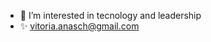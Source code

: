 
- 👀 I’m interested in tecnology and leadership
- ✨ vitoria.anasch@gmail.com


<!---
vitoria-ana/vitoria-ana is a ✨ special ✨ repository because its `README.md` (this file) appears on your GitHub profile.
You can click the Preview link to take a look at your changes.
--->
